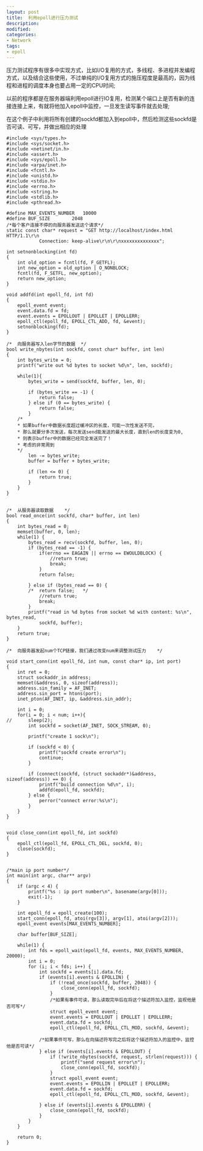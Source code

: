 ```yaml
---
layout: post
title:  利用epoll进行压力测试
description: 
modified: 
categories: 
- Network 
tags:
- epoll
---
```


压力测试程序有很多中实现方式，比如I/O复用的方式，多线程、多进程并发编程方式，以及结合这些使用，不过单纯的I/O复用方式的施压程度是最高的，因为线程和进程的调度本身也要占用一定的CPU时间;

以前的程序都是在服务器端利用epoll进行IO复用，检测某个端口上是否有新的连接连接上来，有就将他加入epoll中监控，一旦发生读写事件就去处理;

在这个例子中利用将所有创建的sockfd都加入到epoll中，然后检测这些sockfd是否可读、可写，并做出相应的处理

	#include <sys/types.h>
	#include <sys/socket.h>
	#include <netinet/in.h>
	#include <assert.h>
	#include <sys/epoll.h>
	#include <arpa/inet.h>
	#include <fcntl.h>
	#include <unistd.h>
	#include <stdio.h>
	#include <errno.h>
	#include <string.h>
	#include <stdlib.h>
	#include <pthread.h>
	
	#define MAX_EVENTS_NUMBER 	10000
	#define BUF_SIZE		2048
	/*每个客户连接不停的向服务器发送这个请求*/
	static const char* request = "GET http://localhost/index.html HTTP/1.1\r\n
				Connection: keep-alive\r\n\r\nxxxxxxxxxxxxxx";
	
	int setnonblocking(int fd)
	{
		int old_option = fcntl(fd, F_GETFL);
		int new_option = old_option | O_NONBLOCK;
		fcntl(fd, F_SETFL, new_option);
		return new_option;
	}
	
	void addfd(int epoll_fd, int fd)
	{
		epoll_event event;
		event.data.fd = fd;
		event.events = EPOLLOUT | EPOLLET | EPOLLERR;
		epoll_ctl(epoll_fd, EPOLL_CTL_ADD, fd, &event);
		setnonblocking(fd);
	}
	
	/*	向服务器写入len字节的数据	*/
	bool write_nbytes(int sockfd, const char* buffer, int len)
	{
		int bytes_write = 0;	
		printf("write out %d bytes to socket %d\n", len, sockfd);
		
		while(1){
			bytes_write = send(sockfd, buffer, len, 0);
			
			if (bytes_write == -1) {
				return false;	
			} else if (0 == bytes_write) {
				return false;
			}
		/*
	 	* 如果buffer中数据长度超过缓冲区的长度，可能一次性发送不完，
		* 那么就要分多次发送，每次发送send能发送的最大长度，直到len的长度变为0,
		* 则表示buffer中的数据已经完全发送完了！
	 	* 考虑的非常周到
	 	*/	
			len -= bytes_write;
			buffer = buffer + bytes_write;
			
			if (len <= 0) {
				return true;
			}
		}
	}
	
	
	/*	从服务器读取数据	*/
	bool read_once(int sockfd, char* buffer, int len)
	{
		int bytes_read = 0;
		memset(buffer, 0, len);
		while(1) {
			bytes_read = recv(sockfd, buffer, len, 0);
			if (bytes_read == -1) {
				if(errno == EAGAIN || errno == EWOULDBLOCK) {
					//return true;	
					break;
				}
				return false;
		
			} else if (bytes_read == 0) {
			/*	return false;	*/
				//return true;
				break;
			}
			printf("read in %d bytes from socket %d with content: %s\n", bytes_read, 
				sockfd, buffer);
		}
		return true;
	}
	
	/*	向服务器发起num个TCP链接，我们通过改变num来调整测试压力	*/
	
	void start_conn(int epoll_fd, int num, const char* ip, int port)
	{
		int ret = 0;
		struct sockaddr_in address;
		memset(&address, 0, sizeof(address));
		address.sin_family = AF_INET;
		address.sin_port = htons(port);
		inet_pton(AF_INET, ip, &address.sin_addr);
	
		int i = 0;
		for(i = 0; i < num; i++){
	//		sleep(2);
			int sockfd = socket(AF_INET, SOCK_STREAM, 0);
			
			printf("create 1 sock\n");
			
			if (sockfd < 0) {
				printf("sockfd create error\n");
				continue;
			}
		
			if (connect(sockfd, (struct sockaddr*)&address, sizeof(address)) == 0) {
				printf("build connection %d\n", i);
				addfd(epoll_fd, sockfd);
			} else {
				perror("connect error:%s\n");
			}
		}
	}
	
	
	void close_conn(int epoll_fd, int sockfd)
	{
		epoll_ctl(epoll_fd, EPOLL_CTL_DEL, sockfd, 0);
		close(sockfd);
	}
	
	
	/*main ip port number*/
	int main(int argc, char** argv)
	{
		if (argc < 4) {
			printf("%s : ip port number\n", basename(argv[0]));
			exit(-1);
		}
	
		int epoll_fd = epoll_create(100);
		start_conn(epoll_fd, atoi(rgv[3]), argv[1], atoi(argv[2]));
		epoll_event events[MAX_EVENTS_NUMBER];
		
		char buffer[BUF_SIZE];
		
		while(1) {
			int fds = epoll_wait(epoll_fd, events, MAX_EVENTS_NUMBER, 20000);
			int i = 0;
			for (i; i < fds; i++) {
				int sockfd = events[i].data.fd;
				if (events[i].events & EPOLLIN) {
					if (!read_once(sockfd, buffer, 2048)) {
						close_conn(epoll_fd, sockfd);
					}
					/*如果有事件可读，那么读取完毕后在将这个描述符加入监控，监视他是否可写*/
					struct epoll_event event;	
					event.events = EPOLLOUT | EPOLLET | EPOLLERR;	
					event.data.fd = sockfd;
					epoll_ctl(epoll_fd, EPOLL_CTL_MOD, sockfd, &event);
	
				/*如果事件可写，那么在向描述符写完之后将这个描述符加入的监控中，监控他是否可读*/
				} else if (events[i].events & EPOLLOUT) {
					if (!write_nbytes(sockfd, request, strlen(request))) {
						printf("send request error\n");
						close_conn(epoll_fd, sockfd);
					}
					struct epoll_event event;		
					event.events = EPOLLIN | EPOLLET | EPOLLERR;
					event.data.fd = sockfd;	
					epoll_ctl(epoll_fd, EPOLL_CTL_MOD, sockfd, &event);
	
				} else if (events[i].events & EPOLLERR) {
					close_conn(epoll_fd, sockfd);
				}
			}
		}
	
		return 0;
	}
	
